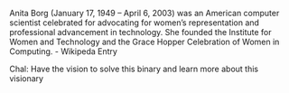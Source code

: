 Anita Borg (January 17, 1949 – April 6, 2003) was an American computer scientist celebrated for advocating for women’s representation and professional advancement in technology. She founded the Institute for Women and Technology and the Grace Hopper Celebration of Women in Computing. - Wikipeda Entry

Chal: Have the vision to solve this binary and learn more about this visionary
